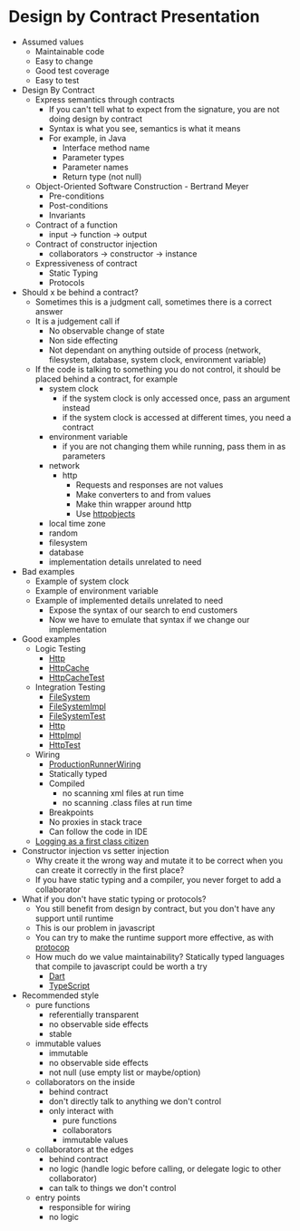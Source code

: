 Design by Contract Presentation
=
- Assumed values
    - Maintainable code
    - Easy to change
    - Good test coverage
    - Easy to test
- Design By Contract
    - Express semantics through contracts
        - If you can't tell what to expect from the signature, you are not doing design by contract
        - Syntax is what you see, semantics is what it means
        - For example, in Java
            - Interface method name
            - Parameter types
            - Parameter names
            - Return type (not null)
    - Object-Oriented Software Construction - Bertrand Meyer
        - Pre-conditions
        - Post-conditions
        - Invariants
    - Contract of a function
        - input -> function -> output
    - Contract of constructor injection
        - collaborators -> constructor -> instance
    - Expressiveness of contract
        - Static Typing
        - Protocols
- Should x be behind a contract?
    - Sometimes this is a judgment call, sometimes there is a correct answer
    - It is a judgement call if
        - No observable change of state
        - Non side effecting
        - Not dependant on anything outside of process (network, filesystem, database, system clock, environment variable)
    - If the code is talking to something you do not control, it should be placed behind a contract, for example
        - system clock
            - if the system clock is only accessed once, pass an argument instead
            - if the system clock is accessed at different times, you need a contract
        - environment variable
            - if you are not changing them while running, pass them in as parameters
        - network
            - http
                - Requests and responses are not values
                - Make converters to and from values
                - Make thin wrapper around http
                - Use [httpobjects](https://github.com/cjdev/httpobjects)
        - local time zone
        - random
        - filesystem
        - database
        - implementation details unrelated to need
- Bad examples
    - Example of system clock
    - Example of environment variable
    - Example of implemented details unrelated to need
        - Expose the syntax of our search to end customers
        - Now we have to emulate that syntax if we change our implementation
- Good examples
    - Logic Testing
        - [Http](logic/src/main/scala/com/seanshubin/up_to_date/logic/Http.scala)
        - [HttpCache](logic/src/main/scala/com/seanshubin/up_to_date/logic/HttpCache.scala)
        - [HttpCacheTest](logic/src/test/scala/com/seanshubin/up_to_date/logic/HttpCacheTest.scala)
    - Integration Testing
        - [FileSystem](logic/src/main/scala/com/seanshubin/up_to_date/logic/FileSystem.scala)
        - [FileSystemImpl](integration/src/main/scala/com/seanshubin/up_to_date/integration/FileSystemImpl.scala)
        - [FileSystemTest](integration/src/test/scala/com/seanshubin/up_to_date/integration/FileSystemTest.scala)
        - [Http](logic/src/main/scala/com/seanshubin/up_to_date/logic/Http.scala)
        - [HttpImpl](integration/src/main/scala/com/seanshubin/up_to_date/integration/HttpImpl.scala)
        - [HttpTest](integration/src/test/scala/com/seanshubin/up_to_date/integration/HttpTest.scala)
    - Wiring
        - [ProductionRunnerWiring](console/src/main/scala/com/seanshubin/up_to_date/console/ProductionRunnerWiring.scala)
        - Statically typed
        - Compiled
            - no scanning xml files at run time
            - no scanning .class files at run time
        - Breakpoints
        - No proxies in stack trace
        - Can follow the code in IDE
    - [Logging as a first class citizen](http://blog.cj.com/05212013/logging-first-class-citizen)
- Constructor injection vs setter injection
    - Why create it the wrong way and mutate it to be correct when you can create it correctly in the first place?
    - If you have static typing and a compiler, you never forget to add a collaborator
- What if you don't have static typing or protocols?
    - You still benefit from design by contract, but you don't have any support until runtime
    - This is our problem in javascript
    - You can try to make the runtime support more effective, as with [protocop](https://github.com/cjdev/protocop)
    - How much do we value maintainability?  Statically typed languages that compile to javascript could be worth a try
        - [Dart](https://www.dartlang.org)
        - [TypeScript](http://www.typescriptlang.org)
- Recommended style
    - pure functions
        - referentially transparent
        - no observable side effects
        - stable
    - immutable values
        - immutable
        - no observable side effects
        - not null (use empty list or maybe/option)
    - collaborators on the inside
        - behind contract
        - don't directly talk to anything we don't control
        - only interact with
            - pure functions
            - collaborators
            - immutable values
    - collaborators at the edges
        - behind contract
        - no logic (handle logic before calling, or delegate logic to other collaborator)
        - can talk to things we don't control
    - entry points
        - responsible for wiring
        - no logic
